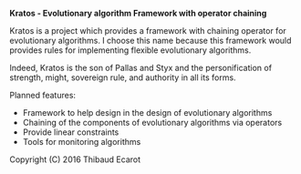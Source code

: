 **Kratos - Evolutionary algorithm Framework with operator chaining**

Kratos is a project which provides a framework with chaining operator for evolutionary algorithms. 
I choose this name because this framework would provides rules for implementing flexible evolutionary algorithms.

Indeed, Kratos is the son of Pallas and Styx and the personification of strength, might, sovereign rule, and authority in all its forms.

Planned features: 
   - Framework to help design in the design of evolutionary algorithms
   - Chaining of the components of evolutionary algorithms via operators
   - Provide linear constraints
   - Tools for monitoring algorithms

Copyright (C) 2016 Thibaud Ecarot